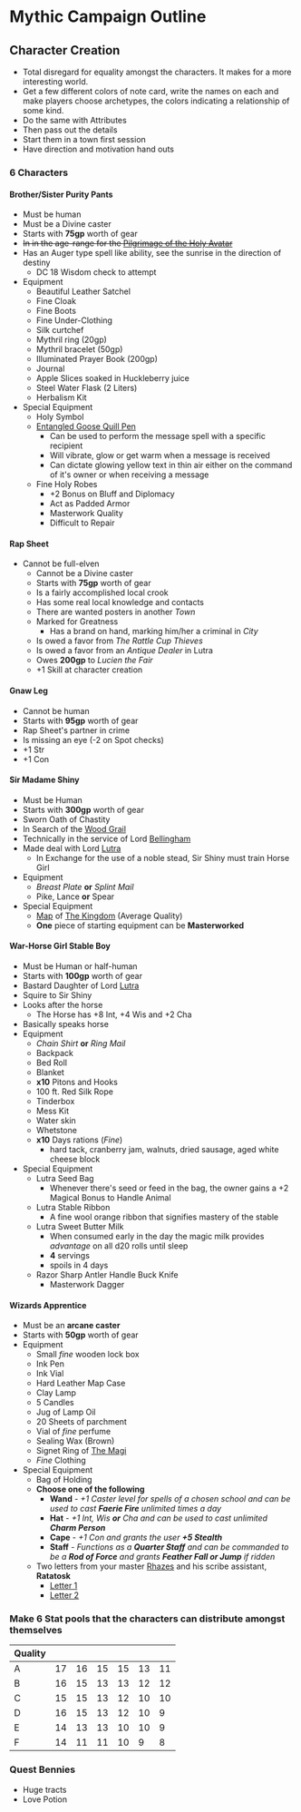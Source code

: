 # Mythic Campaign Outline

## Character Creation

- Total disregard for equality amongst the characters. It makes for a more interesting world.
- Get a few different colors of note card, write the names on each and make players choose archetypes, the colors indicating a relationship of some kind.
- Do the same with Attributes
- Then pass out the details
- Start them in a town first session
- Have direction and motivation hand outs

### 6 Characters

#### Brother/Sister Purity Pants

- Must be human
- Must be a Divine caster
- Starts with **75gp** worth of gear
- ~~In in the age-range for the [Pilgrimage of the Holy Avatar](#holy-avatar)~~
- Has an Auger type spell like ability, see the sunrise in the direction of destiny
  - DC 18 Wisdom check to attempt
- Equipment
  - Beautiful Leather Satchel
  - Fine Cloak
  - Fine Boots
  - Fine Under-Clothing
  - Silk curtchef
  - Mythril ring (20gp)
  - Mythril bracelet (50gp)
  - Illuminated Prayer Book (200gp)
  - Journal
  - Apple Slices soaked in Huckleberry juice
  - Steel Water Flask (2 Liters)
  - Herbalism Kit
- Special Equipment
  - Holy Symbol
  - [Entangled Goose Quill Pen](#entangled-items)
    - Can be used to perform the message spell with a specific recipient
    - Will vibrate, glow or get warm when a message is received
    - Can dictate glowing yellow text in thin air either on the command of it's owner or when receiving a message
  - Fine Holy Robes
    - +2 Bonus on Bluff and Diplomacy
    - Act as Padded Armor
    - Masterwork Quality
    - Difficult to Repair

#### Rap Sheet

- Cannot be full-elven
  - Cannot be a Divine caster
  - Starts with **75gp** worth of gear
  - Is a fairly accomplished local crook
  - Has some real local knowledge and contacts
  - There are wanted posters in another *Town*
  - Marked for Greatness
    - Has a brand on hand, marking him/her a criminal in *City*
  - Is owed a favor from *The Rattle Cup Thieves*
  - Is owed a favor from an *Antique Dealer* in Lutra
  - Owes **200gp** to *Lucien the Fair*
  - +1 Skill at character creation

#### Gnaw Leg

- Cannot be human
- Starts with **95gp** worth of gear
- Rap Sheet's partner in crime
- Is missing an eye (-2 on Spot checks)
- +1 Str
- +1 Con

#### Sir Madame Shiny

- Must be Human
- Starts with **300gp** worth of gear
- Sworn Oath of Chastity
- In Search of the [Wood Grail](#wood-grail)
- Technically in the service of Lord [Bellingham](#lord-bellingham)
- Made deal with Lord [Lutra](#lord-lutra)
  - In Exchange for the use of a noble stead, Sir Shiny must train Horse Girl
- Equipment
  - _Breast Plate_ **or** _Splint Mail_
  - Pike, Lance **or** Spear
- Special Equipment
  - [Map](/mythicKingdomMap.pdf) of [The Kingdom](#the-kingdom) (Average Quality)
  - **One** piece of starting equipment can be **Masterworked**

#### War-Horse Girl Stable Boy

- Must be Human or half-human
- Starts with **100gp** worth of gear
- Bastard Daughter of Lord [Lutra](#lord-lutra)
- Squire to Sir Shiny
- Looks after the horse
  - The Horse has +8 Int, +4 Wis and +2 Cha
- Basically speaks horse
- Equipment
  - _Chain Shirt_ **or** _Ring Mail_
  - Backpack
  - Bed Roll
  - Blanket
  - **x10** Pitons and Hooks
  - 100 ft. Red Silk Rope
  - Tinderbox
  - Mess Kit
  - Water skin
  - Whetstone
  - **x10** Days rations (_Fine_)
    - hard tack, cranberry jam, walnuts, dried sausage, aged white cheese block
- Special Equipment
  - Lutra Seed Bag
    - Whenever there's seed or feed in the bag, the owner gains a +2 Magical Bonus to Handle Animal
  - Lutra Stable Ribbon
    - A fine wool orange ribbon that signifies mastery of the stable
  - Lutra Sweet Butter Milk
    - When consumed early in the day the magic milk provides _advantage_ on all d20 rolls until sleep
    - **4** servings
    - spoils in 4 days
  - Razor Sharp Antler Handle Buck Knife
    - Masterwork Dagger

#### Wizards Apprentice

- Must be an **arcane caster**
- Starts with **50gp** worth of gear
- Equipment
  - Small _fine_ wooden lock box
  - Ink Pen
  - Ink Vial
  - Hard Leather Map Case
  - Clay Lamp
  - 5 Candles
  - Jug of Lamp Oil
  - 20 Sheets of parchment
  - Vial of _fine_ perfume
  - Sealing Wax (Brown)
  - Signet Ring of [The Magi](#the-magi)
  - _Fine_ Clothing
- Special Equipment
  - Bag of Holding
  - **Choose one of the following**
    - **Wand** - _+1 Caster level for spells of a chosen school and can be used to cast **Faerie Fire** unlimited times a day_
    - **Hat** - _+1 Int, Wis **or** Cha and can be used to cast unlimited **Charm Person**_
    - **Cape** - _+1 Con and grants the user **+5 Stealth**_
    - **Staff** - _Functions as a **Quarter Staff** and can be commanded to be a **Rod of Force** and grants **Feather Fall or Jump** if ridden_
  - Two letters from your master [Rhazes](Rhazes) and his scribe assistant, **Ratatosk**
    - [Letter 1](/letter1.pdf)
    - [Letter 2](/letter2.pdf)

### Make 6 Stat pools that the characters can distribute amongst themselves

| Quality  |   |   |   |   |   |  |
| -- | -- | -- | -- | -- | -- | -- |
| A | 17 | 16 | 15 | 15 | 13 | 11 |
| B | 16 | 15 | 13 | 13 | 12 | 12 |
| C | 15 | 15 | 13 | 12 | 10 | 10 |
| D | 16 | 15 | 13 | 12 | 10 | 9 |
| E | 14 | 13 | 13 | 10 | 10 | 9 |
| F | 14 | 11 | 11  | 10  | 9  | 8

### Quest Bennies

- Huge tracts
- Love Potion
